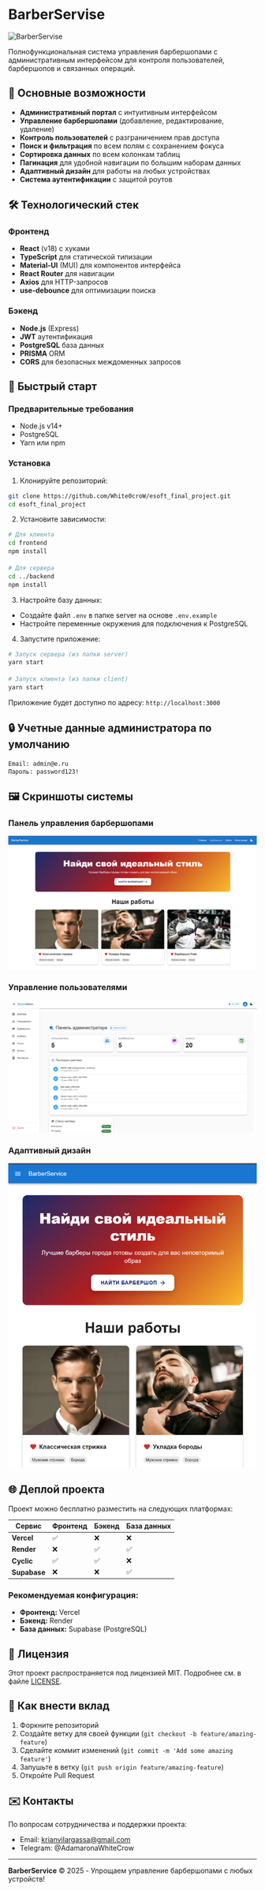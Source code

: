 # BarberServise

![BarberServise](https://images.unsplash.com/photo-1503951914875-452162b0f3f1?auto=format&fit=crop&w=1200&h=400&q=80)

Полнофункциональная система управления барбершопами с административным интерфейсом для контроля пользователей, барбершопов и связанных операций.

## 🌟 Основные возможности

- **Административный портал** с интуитивным интерфейсом
- **Управление барбершопами** (добавление, редактирование, удаление)
- **Контроль пользователей** с разграничением прав доступа
- **Поиск и фильтрация** по всем полям с сохранением фокуса
- **Сортировка данных** по всем колонкам таблиц
- **Пагинация** для удобной навигации по большим наборам данных
- **Адаптивный дизайн** для работы на любых устройствах
- **Система аутентификации** с защитой роутов

## 🛠 Технологический стек

### Фронтенд
- **React** (v18) с хуками
- **TypeScript** для статической типизации
- **Material-UI** (MUI) для компонентов интерфейса
- **React Router** для навигации
- **Axios** для HTTP-запросов
- **use-debounce** для оптимизации поиска

### Бэкенд
- **Node.js** (Express)
- **JWT** аутентификация
- **PostgreSQL** база данных
- **PRISMA** ORM
- **CORS** для безопасных междоменных запросов

## 🚀 Быстрый старт

### Предварительные требования
- Node.js v14+
- PostgreSQL
- Yarn или npm

### Установка

1. Клонируйте репозиторий:
```bash
git clone https://github.com/White0croW/esoft_final_project.git
cd esoft_final_project
```

2. Установите зависимости:
```bash
# Для клиента
cd frontend
npm install

# Для сервера
cd ../backend
npm install
```

3. Настройте базу данных:
- Создайте файл `.env` в папке server на основе `.env.example`
- Настройте переменные окружения для подключения к PostgreSQL

4. Запустите приложение:
```bash
# Запуск сервера (из папки server)
yarn start

# Запуск клиента (из папки client)
yarn start
```

Приложение будет доступно по адресу: `http://localhost:3000`

## 🔒 Учетные данные администратора по умолчанию

```
Email: admin@e.ru
Пароль: password123!
```

## 🖼 Скриншоты системы

### Панель управления барбершопами
![Barbershops Management](/screenshoots/barbershops.png)

### Управление пользователями
![Users Management](/screenshoots/users.png)

### Адаптивный дизайн
![Mobile View](/screenshoots/mobile.png)

## 🌐 Деплой проекта

Проект можно бесплатно разместить на следующих платформах:

| Сервис       | Фронтенд | Бэкенд | База данных |
|--------------|----------|--------|-------------|
| **Vercel**   | ✅       | ❌     | ❌          |
| **Render**   | ❌       | ✅     | ✅          |
| **Cyclic**   | ✅       | ✅     | ❌          |
| **Supabase** | ❌       | ❌     | ✅          |

### Рекомендуемая конфигурация:
- **Фронтенд:** Vercel
- **Бэкенд:** Render
- **База данных:** Supabase (PostgreSQL)

## 📄 Лицензия

Этот проект распространяется под лицензией MIT. Подробнее см. в файле [LICENSE](LICENSE).

## 🤝 Как внести вклад

1. Форкните репозиторий
2. Создайте ветку для своей функции (`git checkout -b feature/amazing-feature`)
3. Сделайте коммит изменений (`git commit -m 'Add some amazing feature'`)
4. Запушьте в ветку (`git push origin feature/amazing-feature`)
5. Откройте Pull Request

## ✉️ Контакты

По вопросам сотрудничества и поддержки проекта:
- Email: krianvilargassa@gmail.com
- Telegram: @AdamaronaWhiteCrow

---

**BarberService** © 2025 - Упрощаем управление барбершопами с любых устройств!